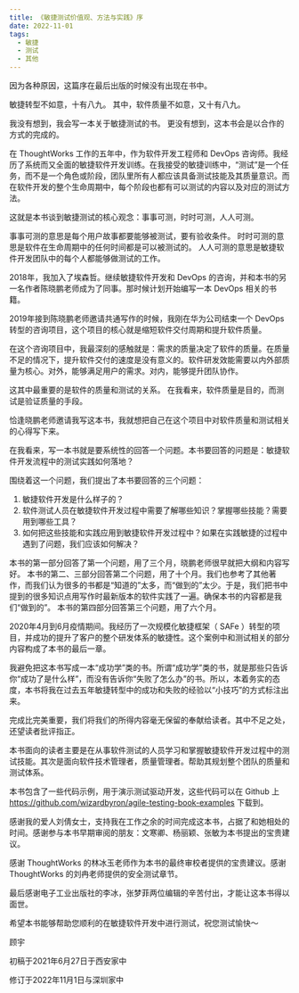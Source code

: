 ```yaml
---
title: 《敏捷测试价值观、方法与实践》序
date: 2022-11-01
tags:
  - 敏捷
  - 测试
  - 其他
---
```


因为各种原因，这篇序在最后出版的时候没有出现在书中。

敏捷转型不如意，十有八九。
其中，软件质量不如意，又十有八九。

我没有想到，我会写一本关于敏捷测试的书。
更没有想到，这本书会是以合作的方式的完成的。

在 ThoughtWorks 工作的五年中，作为软件开发工程师和 DevOps 咨询师。我经历了系统而又全面的敏捷软件开发训练。在我接受的敏捷训练中，“测试”是一个任务，而不是一个角色或阶段，团队里所有人都应该具备测试技能及其质量意识。而在软件开发的整个生命周期中，每个阶段也都有可以测试的内容以及对应的测试方法。

这就是本书谈到敏捷测试的核心观念：事事可测，时时可测，人人可测。

事事可测的意思是每个用户故事都要能够被测试，要有验收条件。
时时可测的意思是软件在生命周期中的任何时间都是可以被测试的。
人人可测的意思是敏捷软件开发团队中的每个人都能够做测试的工作。

2018年，我加入了埃森哲。继续敏捷软件开发和 DevOps 的咨询，并和本书的另一名作者陈晓鹏老师成为了同事。那时候计划开始编写一本 DevOps 相关的书籍。

2019年接到陈晓鹏老师邀请共通写作的时候，我刚在华为公司结束一个 DevOps 转型的咨询项目，这个项目的核心就是缩短软件交付周期和提升软件质量。

在这个咨询项目中，我最深刻的感触就是：需求的质量决定了软件的质量。在质量不足的情况下，提升软件交付的速度是没有意义的。软件研发效能需要以内外部质量为核心。对外，能够满足用户的需求。对内，能够提升团队协作。

这其中最重要的是软件的质量和测试的关系。
在我看来，软件质量是目的，而测试是验证质量的手段。

恰逢晓鹏老师邀请我写这本书，我就想把自己在这个项目中对软件质量和测试相关的心得写下来。

在我看来，写一本书就是要系统性的回答一个问题。本书要回答的问题是：敏捷软件开发流程中的测试实践如何落地？

围绕着这一个问题，我们提出了本书要回答的三个问题：

1. 敏捷软件开发是什么样子的？
2. 软件测试人员在敏捷软件开发过程中需要了解哪些知识？掌握哪些技能？需要用到哪些工具？
3. 如何把这些技能和实践应用到敏捷软件开发过程中？如果在实践敏捷的过程中遇到了问题，我们应该如何解决？

本书的第一部分回答了第一个问题，用了三个月，晓鹏老师很早就把大纲和内容写好。
本书的第二、三部分回答第二个问题，用了十个月。我们也参考了其他著作，而我们认为很多的书都是“知道的”太多，而“做到的”太少。于是，我们把书中提到的很多知识点用写作时最新版本的软件实践了一遍。确保本书的内容都是我们“做到的”。
本书的第四部分回答第三个问题，用了六个月。

2020年4月到6月疫情期间。我经历了一次规模化敏捷框架（ SAFe ）转型的项目，并成功的提升了客户的整个研发体系的敏捷性。这个案例中和测试相关的部分内容构成了本书的最后一章。

我避免把这本书写成一本“成功学”类的书。所谓“成功学”类的书，就是那些只告诉你“成功了是什么样”，而没有告诉你“失败了怎么办”的书。所以，本着务实的态度，本书将我在过去五年敏捷转型中的成功和失败的经验以“小技巧”的方式标注出来。

完成比完美重要，我们将我们的所得内容毫无保留的奉献给读者。其中不足之处，还望读者批评指正。

本书面向的读者主要是在从事软件测试的人员学习和掌握敏捷软件开发过程中的测试技能。其次是面向软件技术管理者，质量管理者。帮助其规划整个团队的质量和测试体系。

本书包含了一些代码示例，用于演示测试驱动开发，这些代码可以在 Github 上<https://github.com/wizardbyron/agile-testing-book-examples> 下载到。

感谢我的爱人刘倩女士，支持我在工作之余的时间完成这本书，占据了和她相处的时间。感谢参与本书早期审阅的朋友：文寒卿、杨丽颖、张敏为本书提出的宝贵建议。

感谢 ThoughtWorks 的林冰玉老师作为本书的最终审校者提供的宝贵建议。感谢 ThoughtWorks 的刘冉老师提供的安全测试章节。

最后感谢电子工业出版社的李冰，张梦菲两位编辑的辛苦付出，才能让这本书得以面世。

希望本书能够帮助您顺利的在敏捷软件开发中进行测试，祝您测试愉快～

顾宇

初稿于2021年6月27日于西安家中

修订于2022年11月1日与深圳家中
